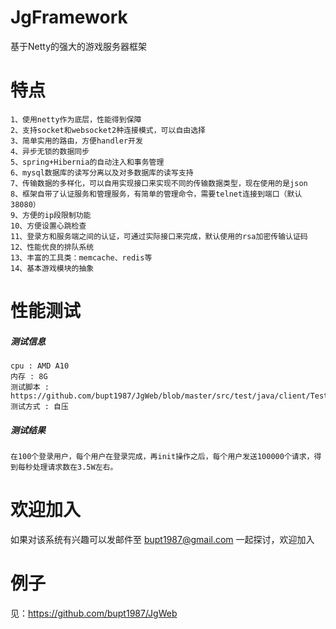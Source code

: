 JgFramework
===========

基于Netty的强大的游戏服务器框架

特点
===
~~~
1、使用netty作为底层，性能得到保障
2、支持socket和websocket2种连接模式，可以自由选择
3、简单实用的路由，方便handler开发
4、异步无锁的数据同步
5、spring+Hibernia的自动注入和事务管理
6、mysql数据库的读写分离以及对多数据库的读写支持
7、传输数据的多样化，可以自用实现接口来实现不同的传输数据类型，现在使用的是json
8、框架自带了认证服务和管理服务，有简单的管理命令，需要telnet连接到端口（默认38080）
9、方便的ip段限制功能
10、方便设置心跳检查
11、登录方和服务端之间的认证，可通过实际接口来完成，默认使用的rsa加密传输认证码
12、性能优良的排队系统
13、丰富的工具类：memcache、redis等
14、基本游戏模块的抽象
~~~

性能测试
======
##### *测试信息*
~~~
cpu : AMD A10
内存 : 8G
测试脚本 : https://github.com/bupt1987/JgWeb/blob/master/src/test/java/client/TestWebSocket.java
测试方式 : 自压
~~~
##### *测试结果*
~~~
在100个登录用户，每个用户在登录完成，再init操作之后，每个用户发送100000个请求，得到每秒处理请求数在3.5W左右。
~~~

欢迎加入
======
如果对该系统有兴趣可以发邮件至 bupt1987@gmail.com 一起探讨，欢迎加入


例子
===
见：https://github.com/bupt1987/JgWeb
